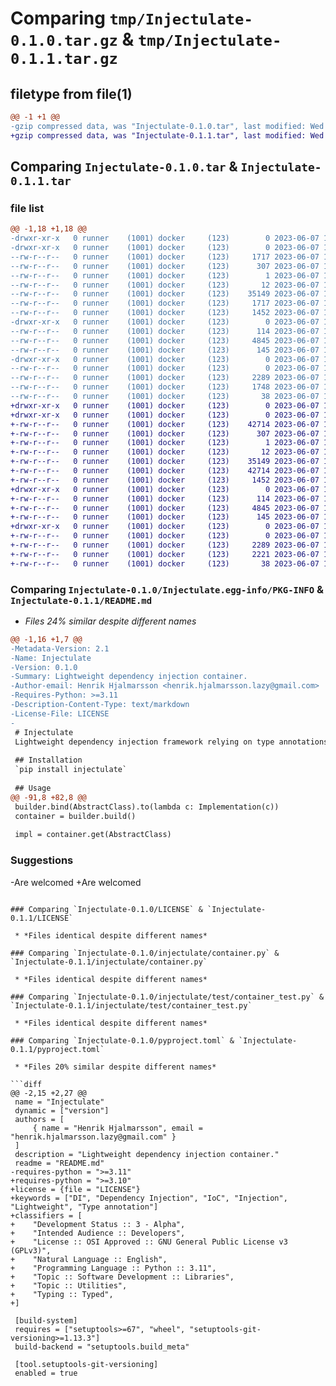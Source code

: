 # Comparing `tmp/Injectulate-0.1.0.tar.gz` & `tmp/Injectulate-0.1.1.tar.gz`

## filetype from file(1)

```diff
@@ -1 +1 @@
-gzip compressed data, was "Injectulate-0.1.0.tar", last modified: Wed Jun  7 18:57:34 2023, max compression
+gzip compressed data, was "Injectulate-0.1.1.tar", last modified: Wed Jun  7 19:26:27 2023, max compression
```

## Comparing `Injectulate-0.1.0.tar` & `Injectulate-0.1.1.tar`

### file list

```diff
@@ -1,18 +1,18 @@
-drwxr-xr-x   0 runner    (1001) docker     (123)        0 2023-06-07 18:57:34.942634 Injectulate-0.1.0/
-drwxr-xr-x   0 runner    (1001) docker     (123)        0 2023-06-07 18:57:34.942634 Injectulate-0.1.0/Injectulate.egg-info/
--rw-r--r--   0 runner    (1001) docker     (123)     1717 2023-06-07 18:57:34.000000 Injectulate-0.1.0/Injectulate.egg-info/PKG-INFO
--rw-r--r--   0 runner    (1001) docker     (123)      307 2023-06-07 18:57:34.000000 Injectulate-0.1.0/Injectulate.egg-info/SOURCES.txt
--rw-r--r--   0 runner    (1001) docker     (123)        1 2023-06-07 18:57:34.000000 Injectulate-0.1.0/Injectulate.egg-info/dependency_links.txt
--rw-r--r--   0 runner    (1001) docker     (123)       12 2023-06-07 18:57:34.000000 Injectulate-0.1.0/Injectulate.egg-info/top_level.txt
--rw-r--r--   0 runner    (1001) docker     (123)    35149 2023-06-07 18:57:23.000000 Injectulate-0.1.0/LICENSE
--rw-r--r--   0 runner    (1001) docker     (123)     1717 2023-06-07 18:57:34.942634 Injectulate-0.1.0/PKG-INFO
--rw-r--r--   0 runner    (1001) docker     (123)     1452 2023-06-07 18:57:23.000000 Injectulate-0.1.0/README.md
-drwxr-xr-x   0 runner    (1001) docker     (123)        0 2023-06-07 18:57:34.942634 Injectulate-0.1.0/injectulate/
--rw-r--r--   0 runner    (1001) docker     (123)      114 2023-06-07 18:57:23.000000 Injectulate-0.1.0/injectulate/__init__.py
--rw-r--r--   0 runner    (1001) docker     (123)     4845 2023-06-07 18:57:23.000000 Injectulate-0.1.0/injectulate/container.py
--rw-r--r--   0 runner    (1001) docker     (123)      145 2023-06-07 18:57:23.000000 Injectulate-0.1.0/injectulate/errors.py
-drwxr-xr-x   0 runner    (1001) docker     (123)        0 2023-06-07 18:57:34.942634 Injectulate-0.1.0/injectulate/test/
--rw-r--r--   0 runner    (1001) docker     (123)        0 2023-06-07 18:57:23.000000 Injectulate-0.1.0/injectulate/test/__init__.py
--rw-r--r--   0 runner    (1001) docker     (123)     2289 2023-06-07 18:57:23.000000 Injectulate-0.1.0/injectulate/test/container_test.py
--rw-r--r--   0 runner    (1001) docker     (123)     1748 2023-06-07 18:57:23.000000 Injectulate-0.1.0/pyproject.toml
--rw-r--r--   0 runner    (1001) docker     (123)       38 2023-06-07 18:57:34.942634 Injectulate-0.1.0/setup.cfg
+drwxr-xr-x   0 runner    (1001) docker     (123)        0 2023-06-07 19:26:27.915418 Injectulate-0.1.1/
+drwxr-xr-x   0 runner    (1001) docker     (123)        0 2023-06-07 19:26:27.915418 Injectulate-0.1.1/Injectulate.egg-info/
+-rw-r--r--   0 runner    (1001) docker     (123)    42714 2023-06-07 19:26:27.000000 Injectulate-0.1.1/Injectulate.egg-info/PKG-INFO
+-rw-r--r--   0 runner    (1001) docker     (123)      307 2023-06-07 19:26:27.000000 Injectulate-0.1.1/Injectulate.egg-info/SOURCES.txt
+-rw-r--r--   0 runner    (1001) docker     (123)        1 2023-06-07 19:26:27.000000 Injectulate-0.1.1/Injectulate.egg-info/dependency_links.txt
+-rw-r--r--   0 runner    (1001) docker     (123)       12 2023-06-07 19:26:27.000000 Injectulate-0.1.1/Injectulate.egg-info/top_level.txt
+-rw-r--r--   0 runner    (1001) docker     (123)    35149 2023-06-07 19:26:18.000000 Injectulate-0.1.1/LICENSE
+-rw-r--r--   0 runner    (1001) docker     (123)    42714 2023-06-07 19:26:27.915418 Injectulate-0.1.1/PKG-INFO
+-rw-r--r--   0 runner    (1001) docker     (123)     1452 2023-06-07 19:26:18.000000 Injectulate-0.1.1/README.md
+drwxr-xr-x   0 runner    (1001) docker     (123)        0 2023-06-07 19:26:27.915418 Injectulate-0.1.1/injectulate/
+-rw-r--r--   0 runner    (1001) docker     (123)      114 2023-06-07 19:26:18.000000 Injectulate-0.1.1/injectulate/__init__.py
+-rw-r--r--   0 runner    (1001) docker     (123)     4845 2023-06-07 19:26:18.000000 Injectulate-0.1.1/injectulate/container.py
+-rw-r--r--   0 runner    (1001) docker     (123)      145 2023-06-07 19:26:18.000000 Injectulate-0.1.1/injectulate/errors.py
+drwxr-xr-x   0 runner    (1001) docker     (123)        0 2023-06-07 19:26:27.915418 Injectulate-0.1.1/injectulate/test/
+-rw-r--r--   0 runner    (1001) docker     (123)        0 2023-06-07 19:26:18.000000 Injectulate-0.1.1/injectulate/test/__init__.py
+-rw-r--r--   0 runner    (1001) docker     (123)     2289 2023-06-07 19:26:18.000000 Injectulate-0.1.1/injectulate/test/container_test.py
+-rw-r--r--   0 runner    (1001) docker     (123)     2221 2023-06-07 19:26:18.000000 Injectulate-0.1.1/pyproject.toml
+-rw-r--r--   0 runner    (1001) docker     (123)       38 2023-06-07 19:26:27.915418 Injectulate-0.1.1/setup.cfg
```

### Comparing `Injectulate-0.1.0/Injectulate.egg-info/PKG-INFO` & `Injectulate-0.1.1/README.md`

 * *Files 24% similar despite different names*

```diff
@@ -1,16 +1,7 @@
-Metadata-Version: 2.1
-Name: Injectulate
-Version: 0.1.0
-Summary: Lightweight dependency injection container.
-Author-email: Henrik Hjalmarsson <henrik.hjalmarsson.lazy@gmail.com>
-Requires-Python: >=3.11
-Description-Content-Type: text/markdown
-License-File: LICENSE
-
 # Injectulate
 Lightweight dependency injection framework relying on type annotations for dependency resolution.
 
 ## Installation
 `pip install injectulate`
 
 ## Usage
@@ -91,8 +82,8 @@
 builder.bind(AbstractClass).to(lambda c: Implementation(c))
 container = builder.build()
 
 impl = container.get(AbstractClass)
 ```
 
 ### Suggestions
-Are welcomed
+Are welcomed
```

### Comparing `Injectulate-0.1.0/LICENSE` & `Injectulate-0.1.1/LICENSE`

 * *Files identical despite different names*

### Comparing `Injectulate-0.1.0/injectulate/container.py` & `Injectulate-0.1.1/injectulate/container.py`

 * *Files identical despite different names*

### Comparing `Injectulate-0.1.0/injectulate/test/container_test.py` & `Injectulate-0.1.1/injectulate/test/container_test.py`

 * *Files identical despite different names*

### Comparing `Injectulate-0.1.0/pyproject.toml` & `Injectulate-0.1.1/pyproject.toml`

 * *Files 20% similar despite different names*

```diff
@@ -2,15 +2,27 @@
 name = "Injectulate"
 dynamic = ["version"]
 authors = [
     { name = "Henrik Hjalmarsson", email = "henrik.hjalmarsson.lazy@gmail.com" }
 ]
 description = "Lightweight dependency injection container."
 readme = "README.md"
-requires-python = ">=3.11"
+requires-python = ">=3.10"
+license = {file = "LICENSE"}
+keywords = ["DI", "Dependency Injection", "IoC", "Injection", "Lightweight", "Type annotation"]
+classifiers = [
+    "Development Status :: 3 - Alpha",
+    "Intended Audience :: Developers",
+    "License :: OSI Approved :: GNU General Public License v3 (GPLv3)",
+    "Natural Language :: English",
+    "Programming Language :: Python :: 3.11",
+    "Topic :: Software Development :: Libraries",
+    "Topic :: Utilities",
+    "Typing :: Typed",
+]
 
 [build-system]
 requires = ["setuptools>=67", "wheel", "setuptools-git-versioning>=1.13.3"]
 build-backend = "setuptools.build_meta"
 
 [tool.setuptools-git-versioning]
 enabled = true
```

